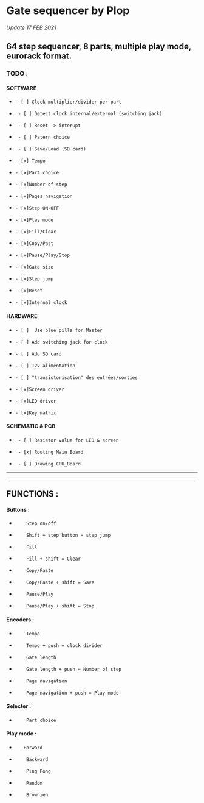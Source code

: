 #   Gate sequencer by Plop

  *Update 17 FEB 2021*

##   64 step sequencer, 8 parts, multiple play mode, eurorack format.


###   TODO :

#### SOFTWARE

-     - [ ] Clock multiplier/divider per part
-      - [ ] Detect clock internal/external (switching jack)
-      - [ ] Reset -> interupt
-      - [ ] Patern choice
-      - [ ] Save/Load (SD card)
-     - [x] Tempo
-     - [x]Part choice
-     - [x]Number of step
-     - [x]Pages navigation
-     - [x]Step ON-OFF
-     - [x]Play mode
-     - [x]Fill/Clear
-     - [x]Copy/Past
-     - [x]Pause/Play/Stop
-     - [x]Gate size
-     - [x]Step jump
-     - [x]Reset
-     - [x]Internal clock
  

####     HARDWARE

-     - [ ]  Use blue pills for Master
-     - [ ] Add switching jack for clock
-     - [ ] Add SD card
-     - [ ] 12v alimentation
-     - [ ] "transistorisation" des entrées/sorties
-     - [x]Screen driver
-     - [x]LED driver
-     - [x]Key matrix
      
      
####     SCHEMATIC & PCB
    
-      - [ ] Resistor value for LED & screen
-      - [x] Routing Main_Board
-      - [ ] Drawing CPU_Board

------------


------------



##   FUNCTIONS :
  

####     Buttons  :
-         Step on/off
-         Shift + step button = step jump
-         Fill
-         Fill + shift = Clear
-         Copy/Paste
-         Copy/Paste + shift = Save
-         Pause/Play
-         Pause/Play + shift = Stop
    

####     Encoders :
-         Tempo
-         Tempo + push = clock divider
-         Gate length
-         Gate length + push = Number of step
-         Page navigation
-         Page navigation + push = Play mode
    

####     Selecter :
-         Part choice

####     Play mode :
-        Forward
-         Backward
-         Ping Pong
-         Random
-         Brownien
